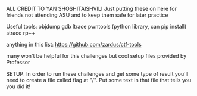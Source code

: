 ALL CREDIT TO YAN SHOSHITAISHVILI
Just putting these on here for friends not attending ASU and to keep them safe for later practice


Useful tools:
objdump
gdb
ltrace
pwntools (python library, can pip install)
strace
rp++

anything in this list: 
https://github.com/zardus/ctf-tools

many won't be helpful for this challenges but cool setup files provided by Professor


SETUP:
In order to run these challenges and get some type of result you'll need to create a file called flag at "/". Put some text in that file that tells you you did it!
